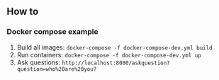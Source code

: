 ## How to

### Docker compose example

1. Build all images: `docker-compose -f docker-compose-dev.yml build`
2. Run containers: `docker-compose -f docker-compose-dev.yml up`
3. Ask questions: `http://localhost:8080/askquestion?question=who%20are%20you?`